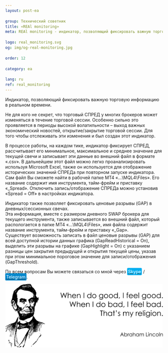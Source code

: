 ```yaml
---
layout: post-ea

group: Технический советник
title: «REAl monitoring»
meta: REAl monitoring - индикатор, позволяющий фиксировать важную торговую информацию в реальном времени.

logo: real_monitoring.svg
og: img/og-real-monitoring.jpg

order: 12

category: ea

lang: ru
ref: real_monitoring
---
```


Индикатор, позволяющий фиксировать важную торговую информацию в реальном времени.

Не для кого не секрет, что торговый СПРЕД у многих брокеров может изменяться в течение торговой сессии. Особенно сильно это проявляется в периоды высокой волатильности – выход важных экономический новостей, открытие/закрытие торговой сессии. Для того чтобы отслеживать эти изменения и был создан этот индикатор.

В процессе работы, на каждом тике, индикатор фиксирует СПРЕД, рассчитывает его минимальное, максимальное и среднее значение для текущей свечи и записывает эти данные во внешний файл в формате «.csv». В дальнейшем этот файл можно легко проанализировать используя Microsoft Excel, также он используется для отображение исторических значений СПРЕДа при повторном запуске индикатора. Сам файл Вы сможете найти в рабочей папке MT4 «…\MQL4\Files». Его название содержит имя инструмента, тайм-фрейм и приставку «_Spread». Отключить запись/отображение СПРЕДа можно установив «Spread = Off» в настройках индикатора.

Индикатор также позволяет фиксировать ценовые разрывы (GAP) в дневных/сессионных свечах.  
Эта информация, вместе с размером дневного SWAP брокера для текущего инструмента, также записывается во внешний файл, который распологается в папке MT4 «…\MQL4\Files», имя файла содержит название инструмента, тайм-фрейм и приставку «_Gap».  
Существует возможность записать в файл ценовые разрывы (GAP) для всей доступной истории данных графика (GapReadHistorical = On), выделить эти разрывы на графике (GapHighlight = On) с указанием разницы цен закрытия предыдущей и открытия текущей цены, указав при этом минимальное пороговое значение для записи/отображения (GapThreshold).

По всем вопросам Вы можете связаться со мной через <a href="skype:chutkoy89?call" target="_blank"><span style="background-color:#00aff0; color:white; padding:3px; border-radius: 3px">Skype</span></a> / <a href="https://t.me/chutkoy" target="_blank"><span style="background-color:#0088cc; color:white; padding:3px; border-radius: 3px">Telegram</span></a>.

<a data-fancybox="gallery" href="/img/programming/Lincoln.png"><img src="/img/programming/Lincoln.png" alt=""></a>
